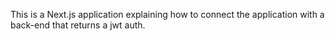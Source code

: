 This is a Next.js application explaining how to connect the application with a back-end that returns a jwt auth.